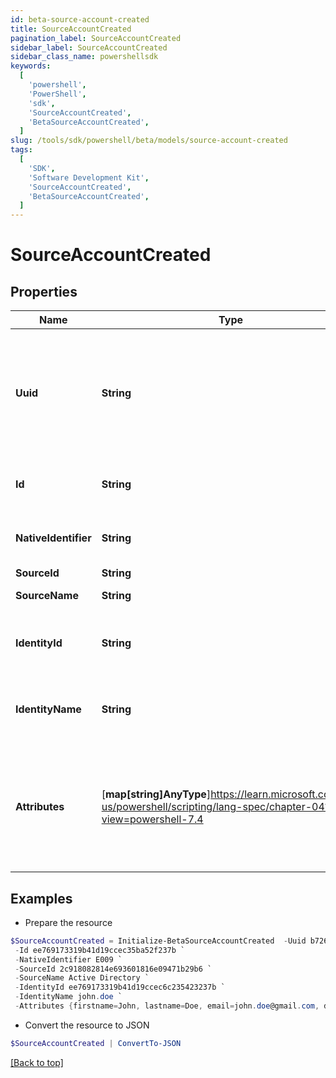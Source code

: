 ```yaml
---
id: beta-source-account-created
title: SourceAccountCreated
pagination_label: SourceAccountCreated
sidebar_label: SourceAccountCreated
sidebar_class_name: powershellsdk
keywords:
  [
    'powershell',
    'PowerShell',
    'sdk',
    'SourceAccountCreated',
    'BetaSourceAccountCreated',
  ]
slug: /tools/sdk/powershell/beta/models/source-account-created
tags:
  [
    'SDK',
    'Software Development Kit',
    'SourceAccountCreated',
    'BetaSourceAccountCreated',
  ]
---
```


# SourceAccountCreated

## Properties

| Name | Type | Description | Notes |
| --- | --- | --- | --- |
| **Uuid** | **String** | Identity's universal unique identifier (UUID) on the source. The source system generates the UUID. | [required] |
| **Id** | **String** | SailPoint generated unique identifier. | [required] |
| **NativeIdentifier** | **String** | Account's unique ID on the source. | [required] |
| **SourceId** | **String** | Source ID. | [required] |
| **SourceName** | **String** | Source name. | [required] |
| **IdentityId** | **String** | ID of the identity correlated with the account. | [required] |
| **IdentityName** | **String** | Name of the identity correlated with the account. | [required] |
| **Attributes** | [**map[string]AnyType**]https://learn.microsoft.com/en-us/powershell/scripting/lang-spec/chapter-04?view=powershell-7.4 | Account attributes. The attributes' contents depend on the source's account schema. | [required] |

## Examples

- Prepare the resource

```powershell
$SourceAccountCreated = Initialize-BetaSourceAccountCreated  -Uuid b7264868-7201-415f-9118-b581d431c688 `
 -Id ee769173319b41d19ccec35ba52f237b `
 -NativeIdentifier E009 `
 -SourceId 2c918082814e693601816e09471b29b6 `
 -SourceName Active Directory `
 -IdentityId ee769173319b41d19ccec6c235423237b `
 -IdentityName john.doe `
 -Attributes {firstname=John, lastname=Doe, email=john.doe@gmail.com, department=Sales, displayName=John Doe, created=2020-04-27T16:48:33.597Z, employeeNumber=E009, uid=E009, inactive=true, phone=null, identificationNumber=E009}
```

- Convert the resource to JSON

```powershell
$SourceAccountCreated | ConvertTo-JSON
```

[[Back to top]](#)
